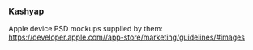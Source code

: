 ### Kashyap

Apple device PSD mockups supplied by them:
https://developer.apple.com//app-store/marketing/guidelines/#images

